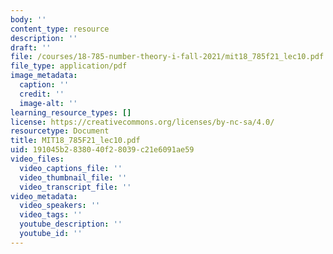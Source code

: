 ```yaml
---
body: ''
content_type: resource
description: ''
draft: ''
file: /courses/18-785-number-theory-i-fall-2021/mit18_785f21_lec10.pdf
file_type: application/pdf
image_metadata:
  caption: ''
  credit: ''
  image-alt: ''
learning_resource_types: []
license: https://creativecommons.org/licenses/by-nc-sa/4.0/
resourcetype: Document
title: MIT18_785F21_lec10.pdf
uid: 191045b2-8380-40f2-8039-c21e6091ae59
video_files:
  video_captions_file: ''
  video_thumbnail_file: ''
  video_transcript_file: ''
video_metadata:
  video_speakers: ''
  video_tags: ''
  youtube_description: ''
  youtube_id: ''
---
```

